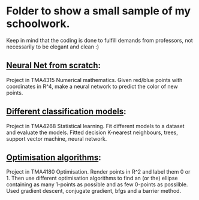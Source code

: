 # Folder to show a small sample of my schoolwork.

Keep in mind that the coding is done to fulfill demands from professors, not necessarily to be elegant and clean :)

## [Neural Net from scratch](Deep_learning.py):
Project in TMA4315 Numerical mathematics.
Given red/blue points with coordinates in R^4, make a neural network to predict the color of new points.

## [Different classification models](Diabetes_classification.R):
Project in TMA4268 Statistical learning.
Fit different models to a dataset and evaluate the models.
Fitted decision K-nearest neighbours, trees, support vector machine, neural network.

## [Optimisation algorithms](Optimisation_problem.py):
Project in TMA4180 Optimisation.
Render points in R^2 and label them 0 or 1. Then use different optimisation algorithms to find an (or the) ellipse containing as many 1-points as possible and as few 0-points as possilble.
Used gradient descent, conjugate gradient, bfgs and a barrier method.
